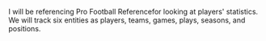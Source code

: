 I will be referencing Pro Football Referencefor looking at players' statistics. We will track six entities as players, teams, games, plays, seasons, and positions.
